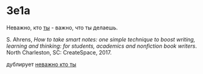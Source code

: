 # 3e1a
Неважно, кто [ты](%D0%B0%D0%BD%D0%B0%D1%82%D1%82%D0%B0) - важно, что ты делаешь.

S. Ahrens, _How to take smart notes: one simple technique to boost writing, learning and thinking: for students, academics and nonfiction book writers_. North Charleston, SC: CreateSpace, 2017.

дублирует [неважно кто ты](%D0%BD%D0%B5%D0%B2%D0%B0%D0%B6%D0%BD%D0%BE%20%D0%BA%D1%82%D0%BE%20%D1%82%D1%8B)